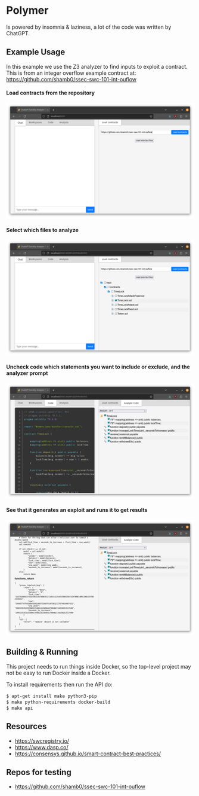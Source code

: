# Polymer

Is powered by insomnia & laziness, a lot of the code was written by ChatGPT.

## Example Usage

In this example we use the Z3 analyzer to find inputs to exploit a contract. This is from an integer overflow example contract at: https://github.com/shamb0/ssec-swc-101-int-ouflow

#### Load contracts from the repository
![1](screenshots/1.png "Screenshot 1")

#### Select which files to analyze
![2](screenshots/2.png "Screenshot 2")

#### Uncheck code which statements you want to include or exclude, and the analyzer prompt
![3](screenshots/3.png "Screenshot 3")

#### See that it generates an exploit and runs it to get results
![4](screenshots/4.png "Screenshot 4")

## Building & Running

This project needs to run things inside Docker, so the top-level project may not be easy to run Docker inside a Docker.

To install requirements then run the API do:

```shell
$ apt-get install make python3-pip
$ make python-requirements docker-build
$ make api
```

## Resources

 * https://swcregistry.io/
 * https://www.dasp.co/
 * https://consensys.github.io/smart-contract-best-practices/

## Repos for testing

 * https://github.com/shamb0/ssec-swc-101-int-ouflow

